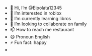 - 👋 Hi, I’m @Elpolata12345
- 👀 I’m interested in roblox
- 🌱 I’m currently learning libros
- 💞️ I’m looking to collaborate on family 
- 📫 How to reach me restaurant 
- 😄 Pronoun English 
- ⚡ Fun fact: happy
- 

<!---
Elpolata12345/Elpolata12345 is a ✨ special ✨ repository because its `README.md` (this file) appears on your GitHub profile.
You can click the Preview link to take a look at your changes.
--->
